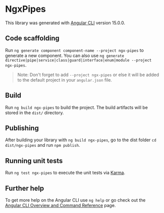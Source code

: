 # NgxPipes

This library was generated with [Angular CLI](https://github.com/angular/angular-cli) version 15.0.0.

## Code scaffolding

Run `ng generate component component-name --project ngx-pipes` to generate a new component. You can also use `ng generate directive|pipe|service|class|guard|interface|enum|module --project ngx-pipes`.
> Note: Don't forget to add `--project ngx-pipes` or else it will be added to the default project in your `angular.json` file. 

## Build

Run `ng build ngx-pipes` to build the project. The build artifacts will be stored in the `dist/` directory.

## Publishing

After building your library with `ng build ngx-pipes`, go to the dist folder `cd dist/ngx-pipes` and run `npm publish`.

## Running unit tests

Run `ng test ngx-pipes` to execute the unit tests via [Karma](https://karma-runner.github.io).

## Further help

To get more help on the Angular CLI use `ng help` or go check out the [Angular CLI Overview and Command Reference](https://angular.io/cli) page.
